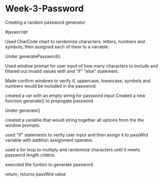 # Week-3-Password
Creating a random password generator 

#javascript 

Used CharCode chart to randomize characters; letters, numbers and  symbols, then assigned each of them to a variable. 


Under generatePassword() 

Used window prompt for user input of how many characters to include and filtered out invalid values with and "if" "else" statement. 

Made confirm windows to verify if, uppercase, lowercase, symbols and numbers would be included in the password. 

created a var with an empty string for password input
Created a new function generate() to propogate password


Under generate()

created a variable that would string together all options from the the window prompts.

used "if" statements to verify user input and then assign it to passWrd variable with addition assignment operator. 

used a for loop to mulitply and randomize characters until it meets password length criteris.

executed the funtion to generate password

return, returns passWrd value 